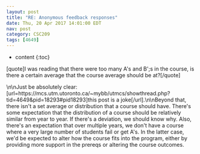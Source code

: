 ```yaml
---
layout: post
title: "RE: Anonymous feedback responses"
date: Thu, 20 Apr 2017 14:01:00 EDT
nav: post
category: CSC209
tags: [4649]
---
```


* content
{:toc}

[quote]I was reading that there were too many A's and B';s in the course, is there a certain average that the course average should be at?[/quote]
<!-- more -->
<p>\n\nJust be absolutely clear: [url=https://mcs.utm.utoronto.ca/~mybb/utmcs/showthread.php?tid=4649&pid=18293#pid18293]this post is a joke[/url].\n\nBeyond that, there isn't a set average or distribution that a course should have. There's some expectation that the distribution of a course should be relatively similar from year to year. If there's a deviation, we should know why. Also, there's an expectation that over multiple years, we don't have a course where a very large number of students fail or get A's. In the latter case, we'd be expected to alter how the course fits into the program, either by providing more support in the prereqs or altering the course outcomes.</p>
